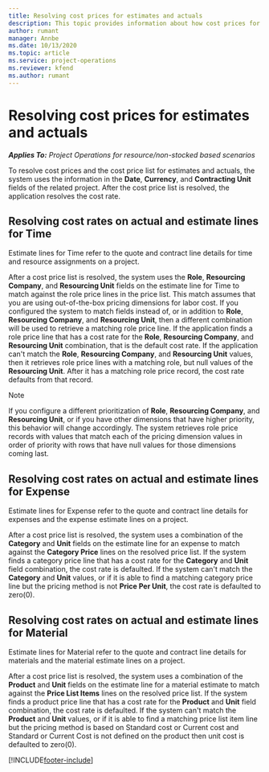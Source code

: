 ```yaml
---
title: Resolving cost prices for estimates and actuals
description: This topic provides information about how cost prices for estimates and actuals are resolved.
author: rumant
manager: Annbe
ms.date: 10/13/2020
ms.topic: article
ms.service: project-operations
ms.reviewer: kfend 
ms.author: rumant
---
```


# Resolving cost prices for estimates and actuals

_**Applies To:** Project Operations for resource/non-stocked based scenarios_

To resolve cost prices and the cost price list for estimates and actuals, the system uses the information in the **Date**, **Currency**, and **Contracting Unit** fields of the related project. After the cost price list is resolved, the application resolves the cost rate.

## Resolving cost rates on actual and estimate lines for Time

Estimate lines for Time refer to the quote and contract line details for time and resource assignments on a project.

After a cost price list is resolved, the system uses the **Role**, **Resourcing Company**, and **Resourcing Unit** fields on the estimate line for Time to match against the role price lines in the price list. This match assumes that you are using out-of-the-box pricing dimensions for labor cost. If you configured the system to match fields instead of, or in addition to **Role**, **Resourcing Company**, and **Resourcing Unit**, then a different combination will be used to retrieve a matching role price line. If the application finds a role price line that has a cost rate for the **Role**, **Resourcing Company**, and **Resourcing Unit** combination, that is the default cost rate. If the application can't match the **Role**, **Resourcing Company**, and **Resourcing Unit** values, then it retrieves role price lines with a matching role, but null values of the **Resourcing Unit**. After it has a matching role price record, the cost rate defaults from that record. 

> [!NOTE]
> If you configure a different prioritization of **Role**, **Resourcing Company**, and **Resourcing Unit**, or if you have other dimensions that have higher priority, this behavior will change accordingly. The system retrieves role price records with values that match each of the pricing dimension values in order of priority with rows that have null values for those dimensions coming last.

## Resolving cost rates on actual and estimate lines for Expense

Estimate lines for Expense refer to the quote and contract line details for expenses and the expense estimate lines on a project.

After a cost price list is resolved, the system uses a combination of the **Category** and **Unit** fields on the estimate line for an expense to match against the **Category Price** lines on the resolved price list. If the system finds a category price line that has a cost rate for the **Category** and **Unit** field combination, the cost rate is defaulted. If the system can't match the **Category** and **Unit** values, or if it is able to find a matching category price line but the pricing method is not **Price Per Unit**, the cost rate is defaulted to zero(0).

## Resolving cost rates on actual and estimate lines for Material

Estimate lines for Material refer to the quote and contract line details for materials and the material estimate lines on a project.

After a cost price list is resolved, the system uses a combination of the **Product** and **Unit** fields on the estimate line for a material estimate to match against the **Price List Items** lines on the resolved price list. If the system finds a product price line that has a cost rate for the **Product** and **Unit** field combination, the cost rate is defaulted. If the system can't match the **Product** and **Unit** values, or if it is able to find a matching price list item line but the pricing method is based on Standard cost or Current cost and Standard or Current Cost is not defined on the product then unit cost is defaulted to zero(0).

[!INCLUDE[footer-include](../includes/footer-banner.md)]
